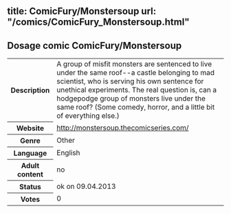 title: ComicFury/Monstersoup
url: "/comics/ComicFury_Monstersoup.html"
---
Dosage comic ComicFury/Monstersoup
-----------------------------------------

<table class="comicinfo">
<tr>
<th>Description</th><td>A group of misfit monsters are sentenced to live under the same roof--a castle belonging to mad scientist, who is serving his own sentence for unethical experiments. The real question is, can a hodgepodge group of monsters live under the same roof? (Some comedy, horror, and a little bit of everything else.)</td>
</tr>
<tr>
<th>Website</th><td><a href="http://monstersoup.thecomicseries.com/">http://monstersoup.thecomicseries.com/</a></td>
</tr>
<tr>
<th>Genre</th><td>Other</td>
</tr>
<tr>
<th>Language</th><td>English</td>
</tr>
<tr>
<th>Adult content</th><td>no</td>
</tr>
<tr>
<th>Status</th><td>ok on 09.04.2013</td>
</tr>
<tr>
<th>Votes</th><td>0</div></td>
</tr>
</table>
